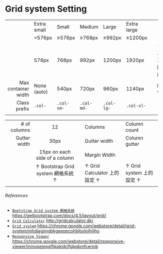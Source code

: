 # Grid system Setting

|  |  |  |  |  |  |  |  |  |
| ---: | --- | --- | --- | --- | --- | --- | --- | --- |
|  | Extra small | Small | Medium | Large | Extra large |  |  |  |
|  | <576px | ≥576px | ≥768px | ≥992px | ≥1200px |  |  |  |
|  | 576px | 768px | 992px | 1200px | 1920px |  | ← Ai上，工作區域的寬 |  |
| Max container width | None (auto) | 540px | 720px | 960px | 1140px |  | Max width | Grid Width |
| Class prefix | `.col-` | `.col-sm-` | `.col-md-` | `.col-lg-` | `.col-xl-` |  |  |  |
|  |  |  |  |  |  |  |  |  |

|  |  |  |  |  |
| ---: | :---: | --- | --- | --- |
| # of columns | 12 |  | Columns | Column count |
| Gutter width | 30px |  | Gutter width | Column gutter |
|  | 15px on each side of a column |  | Margin Width |  |
|  | ↑ Bootstrap Grid system 網格系統 ↑ |  | ↑ Grid Calculator 上的設定 ↑ | ↑ Grid system 上的設定 ↑ |
|  |  |  |  |  |

###### References
* [`Bootstrap Grid system 網格系統`](https://getbootstrap.com/docs/4.5/layout/grid/) https://getbootstrap.com/docs/4.5/layout/grid/
* [`Grid Calculator`](http://gridcalculator.dk/) http://gridcalculator.dk/
* [`Grid system`](https://chrome.google.com/webstore/detail/grid-system/mhdiagjmgbkgeeppcohbjboloihjljho) https://chrome.google.com/webstore/detail/grid-system/mhdiagjmgbkgeeppcohbjboloihjljho
* [`Responsive Viewer`](https://chrome.google.com/webstore/detail/responsive-viewer/inmopeiepgfljkpkidclfgbgbmfcennb) https://chrome.google.com/webstore/detail/responsive-viewer/inmopeiepgfljkpkidclfgbgbmfcennb
